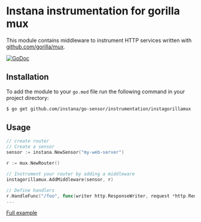 Instana instrumentation for gorilla mux
=============================================

This module contains middleware to instrument HTTP services written with [github.com/gorilla/mux](https://github.com/gorilla/mux).

[![GoDoc](https://img.shields.io/static/v1?label=godoc&message=reference&color=blue)][godoc]


Installation
------------

To add the module to your `go.mod` file run the following command in your project directory:

```bash
$ go get github.com/instana/go-sensor/instrumentation/instagorillamux
```

Usage
-----

```go
// create router
// Create a sensor
sensor := instana.NewSensor("my-web-server")

r := mux.NewRouter()

// Instrument your router by adding a middleware
instagorillamux.AddMiddleware(sensor, r)

// Define handlers
r.HandleFunc("/foo", func(writer http.ResponseWriter, request *http.Request) {})
...
```
[Full example][fullExample]



[godoc]: https://pkg.go.dev/github.com/instana/go-sensor/instrumentation/instagorillamux
[fullExample]: https://github.com/instana/go-sensor/blob/master/example/gorillamux/main.go
